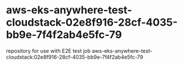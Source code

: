 # aws-eks-anywhere-test-cloudstack-02e8f916-28cf-4035-bb9e-7f4f2ab4e5fc-79
repository for use with E2E test job aws-eks-anywhere-test-cloudstack:02e8f916-28cf-4035-bb9e-7f4f2ab4e5fc-79
